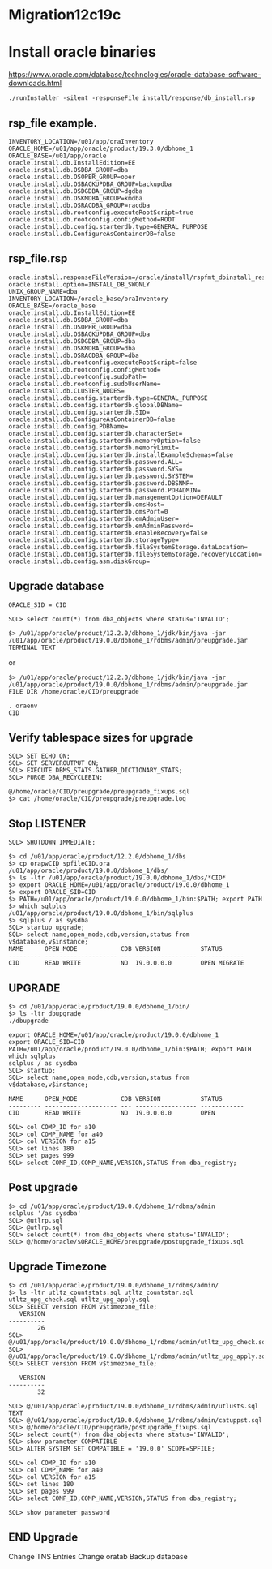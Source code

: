 # Migration12c19c

# Install oracle binaries 
https://www.oracle.com/database/technologies/oracle-database-software-downloads.html

    ./runInstaller -silent -responseFile install/response/db_install.rsp

rsp_file example. 
--

    INVENTORY_LOCATION=/u01/app/oraInventory
    ORACLE_HOME=/u01/app/oracle/product/19.3.0/dbhome_1
    ORACLE_BASE=/u01/app/oracle
    oracle.install.db.InstallEdition=EE
    oracle.install.db.OSDBA_GROUP=dba
    oracle.install.db.OSOPER_GROUP=oper
    oracle.install.db.OSBACKUPDBA_GROUP=backupdba
    oracle.install.db.OSDGDBA_GROUP=dgdba
    oracle.install.db.OSKMDBA_GROUP=kmdba
    oracle.install.db.OSRACDBA_GROUP=racdba
    oracle.install.db.rootconfig.executeRootScript=true
    oracle.install.db.rootconfig.configMethod=ROOT
    oracle.install.db.config.starterdb.type=GENERAL_PURPOSE
    oracle.install.db.ConfigureAsContainerDB=false

rsp_file.rsp 
--

    oracle.install.responseFileVersion=/oracle/install/rspfmt_dbinstall_response_schema_v19.0.0
    oracle.install.option=INSTALL_DB_SWONLY
    UNIX_GROUP_NAME=dba
    INVENTORY_LOCATION=/oracle_base/oraInventory
    ORACLE_BASE=/oracle_base
    oracle.install.db.InstallEdition=EE
    oracle.install.db.OSDBA_GROUP=dba
    oracle.install.db.OSOPER_GROUP=dba
    oracle.install.db.OSBACKUPDBA_GROUP=dba
    oracle.install.db.OSDGDBA_GROUP=dba
    oracle.install.db.OSKMDBA_GROUP=dba
    oracle.install.db.OSRACDBA_GROUP=dba
    oracle.install.db.rootconfig.executeRootScript=false
    oracle.install.db.rootconfig.configMethod=
    oracle.install.db.rootconfig.sudoPath=
    oracle.install.db.rootconfig.sudoUserName=
    oracle.install.db.CLUSTER_NODES=
    oracle.install.db.config.starterdb.type=GENERAL_PURPOSE
    oracle.install.db.config.starterdb.globalDBName=
    oracle.install.db.config.starterdb.SID=
    oracle.install.db.ConfigureAsContainerDB=false
    oracle.install.db.config.PDBName=
    oracle.install.db.config.starterdb.characterSet=
    oracle.install.db.config.starterdb.memoryOption=false
    oracle.install.db.config.starterdb.memoryLimit=
    oracle.install.db.config.starterdb.installExampleSchemas=false
    oracle.install.db.config.starterdb.password.ALL=
    oracle.install.db.config.starterdb.password.SYS=
    oracle.install.db.config.starterdb.password.SYSTEM=
    oracle.install.db.config.starterdb.password.DBSNMP=
    oracle.install.db.config.starterdb.password.PDBADMIN=
    oracle.install.db.config.starterdb.managementOption=DEFAULT
    oracle.install.db.config.starterdb.omsHost=
    oracle.install.db.config.starterdb.omsPort=0
    oracle.install.db.config.starterdb.emAdminUser=
    oracle.install.db.config.starterdb.emAdminPassword=
    oracle.install.db.config.starterdb.enableRecovery=false
    oracle.install.db.config.starterdb.storageType=
    oracle.install.db.config.starterdb.fileSystemStorage.dataLocation=
	oracle.install.db.config.starterdb.fileSystemStorage.recoveryLocation=
    oracle.install.db.config.asm.diskGroup=


Upgrade database
--

    ORACLE_SID = CID 
    
    SQL> select count(*) from dba_objects where status='INVALID';
    
    $> /u01/app/oracle/product/12.2.0/dbhome_1/jdk/bin/java -jar /u01/app/oracle/product/19.0.0/dbhome_1/rdbms/admin/preupgrade.jar TERMINAL TEXT

or 

    $> /u01/app/oracle/product/12.2.0/dbhome_1/jdk/bin/java -jar /u01/app/oracle/product/19.0.0/dbhome_1/rdbms/admin/preupgrade.jar FILE DIR /home/oracle/CID/preupgrade
    
    . oraenv 
    CID


Verify tablespace sizes for upgrade
--

    SQL> SET ECHO ON;
    SQL> SET SERVEROUTPUT ON;
    SQL> EXECUTE DBMS_STATS.GATHER_DICTIONARY_STATS;
    SQL> PURGE DBA_RECYCLEBIN;

    @/home/oracle/CID/preupgrade/preupgrade_fixups.sql
    $> cat /home/oracle/CID/preupgrade/preupgrade.log

Stop LISTENER
--

    SQL> SHUTDOWN IMMEDIATE;
    
    $> cd /u01/app/oracle/product/12.2.0/dbhome_1/dbs
    $> cp orapwCID spfileCID.ora /u01/app/oracle/product/19.0.0/dbhome_1/dbs/
    $> ls -ltr /u01/app/oracle/product/19.0.0/dbhome_1/dbs/*CID*
    $> export ORACLE_HOME=/u01/app/oracle/product/19.0.0/dbhome_1
    $> export ORACLE_SID=CID
    $> PATH=/u01/app/oracle/product/19.0.0/dbhome_1/bin:$PATH; export PATH
    $> which sqlplus
    /u01/app/oracle/product/19.0.0/dbhome_1/bin/sqlplus
    $> sqlplus / as sysdba
    SQL> startup upgrade;
    SQL> select name,open_mode,cdb,version,status from v$database,v$instance;
    NAME      OPEN_MODE            CDB VERSION           STATUS
    --------- -------------------- --- ----------------- ------------
    CID       READ WRITE           NO  19.0.0.0.0        OPEN MIGRATE 


UPGRADE 
--

    $> cd /u01/app/oracle/product/19.0.0/dbhome_1/bin/
    $> ls -ltr dbupgrade
    ./dbupgrade
    
    export ORACLE_HOME=/u01/app/oracle/product/19.0.0/dbhome_1
    export ORACLE_SID=CID
    PATH=/u01/app/oracle/product/19.0.0/dbhome_1/bin:$PATH; export PATH
    which sqlplus
    sqlplus / as sysdba
    SQL> startup;
    SQL> select name,open_mode,cdb,version,status from v$database,v$instance;

    NAME      OPEN_MODE            CDB VERSION           STATUS
    --------- -------------------- --- ----------------- ------------
    CID       READ WRITE           NO  19.0.0.0.0        OPEN 

    SQL> col COMP_ID for a10
    SQL> col COMP_NAME for a40
    SQL> col VERSION for a15
    SQL> set lines 180
    SQL> set pages 999
    SQL> select COMP_ID,COMP_NAME,VERSION,STATUS from dba_registry;

Post upgrade
--

    $> cd /u01/app/oracle/product/19.0.0/dbhome_1/rdbms/admin
    sqlplus '/as sysdba'
    SQL> @utlrp.sql
    SQL> @utlrp.sql
    SQL> select count(*) from dba_objects where status='INVALID';
    SQL> @/home/oracle/$ORACLE_HOME/preupgrade/postupgrade_fixups.sql

Upgrade Timezone
--

    $> cd /u01/app/oracle/product/19.0.0/dbhome_1/rdbms/admin/
    $> ls -ltr utltz_countstats.sql utltz_countstar.sql utltz_upg_check.sql utltz_upg_apply.sql
    SQL> SELECT version FROM v$timezone_file;
       VERSION
    ----------
            26
    SQL> @/u01/app/oracle/product/19.0.0/dbhome_1/rdbms/admin/utltz_upg_check.sql
    SQL> @/u01/app/oracle/product/19.0.0/dbhome_1/rdbms/admin/utltz_upg_apply.sql
    SQL> SELECT version FROM v$timezone_file;

       VERSION
    ----------
            32
    
    SQL> @/u01/app/oracle/product/19.0.0/dbhome_1/rdbms/admin/utlusts.sql TEXT
    SQL> @/u01/app/oracle/product/19.0.0/dbhome_1/rdbms/admin/catuppst.sql
    SQL> @/home/oracle/CID/preupgrade/postupgrade_fixups.sql
    SQL> select count(*) from dba_objects where status='INVALID';
    SQL> show parameter COMPATIBLE
    SQL> ALTER SYSTEM SET COMPATIBLE = '19.0.0' SCOPE=SPFILE;
    
    SQL> col COMP_ID for a10
    SQL> col COMP_NAME for a40
    SQL> col VERSION for a15
    SQL> set lines 180
    SQL> set pages 999
    SQL> select COMP_ID,COMP_NAME,VERSION,STATUS from dba_registry;
    
    SQL> show parameter password

END Upgrade
--
Change TNS Entries 
Change oratab
Backup database







